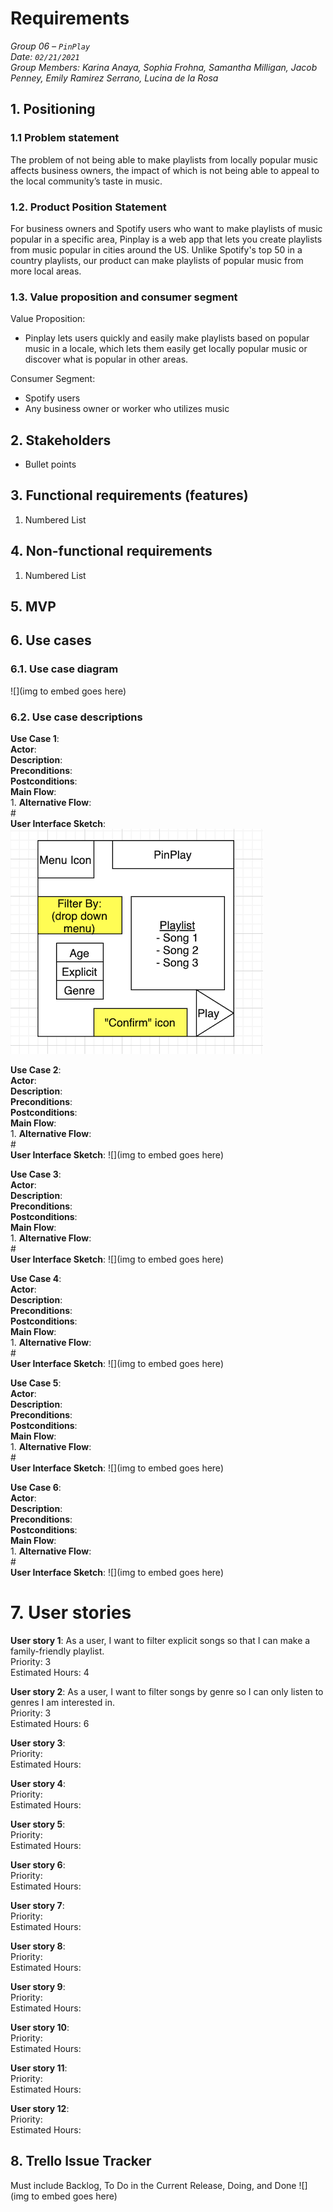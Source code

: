 

# Requirements

*Group 06 – `PinPlay`\
Date: `02/21/2021`\
Group Members: Karina Anaya, Sophia Frohna, Samantha Milligan, Jacob Penney, Emily Ramirez Serrano, Lucina de la Rosa*

## 1. Positioning
### 1.1 Problem statement

The problem of not being able to make playlists from locally popular music affects business owners, the impact of which is not being able to appeal to the local community’s taste in music.

### 1.2. Product Position Statement

For business owners and Spotify users who want to make playlists of music popular in a specific area, Pinplay is a web app that lets you create playlists from music popular in cities around the US. Unlike Spotify's top 50 in a country playlists, our product can make playlists of popular music from more local areas.

### 1.3. Value proposition and consumer segment

Value Proposition:
* Pinplay lets users quickly and easily make playlists based on popular music in a locale, which lets them easily get locally popular music or discover what is popular in other areas.

Consumer Segment:
- Spotify users
- Any business owner or worker who utilizes music


## 2. Stakeholders

- Bullet points

## 3. Functional requirements (features)

1. Numbered List

## 4. Non-functional requirements

1. Numbered List


## 5. MVP



## 6. Use cases
### 6.1. Use case diagram
![](img to embed goes here)


### 6.2. Use case descriptions

**Use Case 1**: \
**Actor**: \
**Description**: \
**Preconditions**: \
**Postconditions**: \
**Main Flow**: \
1. 
**Alternative Flow**: \
#\
**User Interface Sketch**:
![Sketch_1](media/requirements/Sketch_1.png)

**Use Case 2**: \
**Actor**: \
**Description**: \
**Preconditions**: \
**Postconditions**: \
**Main Flow**: \
1. 
**Alternative Flow**: \
#\
**User Interface Sketch**:
![](img to embed goes here)

**Use Case 3**: \
**Actor**: \
**Description**: \
**Preconditions**: \
**Postconditions**: \
**Main Flow**: \
1. 
**Alternative Flow**: \
#\
**User Interface Sketch**:
![](img to embed goes here)

**Use Case 4**: \
**Actor**: \
**Description**: \
**Preconditions**: \
**Postconditions**: \
**Main Flow**: \
1. 
**Alternative Flow**: \
#\
**User Interface Sketch**:
![](img to embed goes here)

**Use Case 5**: \
**Actor**: \
**Description**: \
**Preconditions**: \
**Postconditions**: \
**Main Flow**: \
1. 
**Alternative Flow**: \
#\
**User Interface Sketch**:
![](img to embed goes here)

**Use Case 6**: \
**Actor**: \
**Description**: \
**Preconditions**: \
**Postconditions**: \
**Main Flow**: \
1. 
**Alternative Flow**: \
#\
**User Interface Sketch**:
![](img to embed goes here)


# 7. User stories

**User story 1**: As a user, I want to filter explicit songs so that I can make a family-friendly playlist.\
Priority: 3\
Estimated Hours: 4

**User story 2**: As a user, I want to filter songs by genre so I can only listen to genres I am interested in.\
Priority: 3\
Estimated Hours: 6

**User story 3**: \
Priority: \
Estimated Hours: 

**User story 4**: \
Priority: \
Estimated Hours: 

**User story 5**: \
Priority: \
Estimated Hours: 

**User story 6**: \
Priority: \
Estimated Hours: 

**User story 7**: \
Priority: \
Estimated Hours: 

**User story 8**: \
Priority: \
Estimated Hours: 

**User story 9**: \
Priority: \
Estimated Hours: 

**User story 10**: \
Priority: \
Estimated Hours: 

**User story 11**: \
Priority: \
Estimated Hours: 

**User story 12**: \
Priority: \
Estimated Hours: 

## 8. Trello Issue Tracker
Must include Backlog, To Do in the Current Release, Doing, and Done
![](img to embed goes here)
